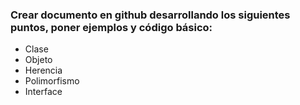 ### Crear documento en github desarrollando los siguientes puntos, poner ejemplos y código básico:
- Clase
- Objeto
- Herencia
- Polimorfismo
- Interface
